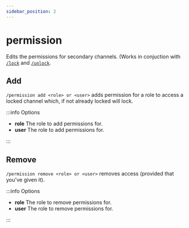 ```yaml
---
sidebar_position: 2
---
```


# permission

Edits the permissions for secondary channels. (Works in conjuction with [`/lock`](/docs/commands/lock) and [`/unlock`](/docs/commands/unlock).

## Add

`/permission add <role> or <user>` adds permission for a role to access a locked channel which, if not already locked will lock.

:::info Options

- **role** The role to add permissions for.
- **user** The role to add permissions for.

:::

## Remove

`/permission remove <role> or <user>` removes access (provided that you've given it).

:::info Options

- **role** The role to remove permissions for.
- **user** The role to remove permissions for.

:::
